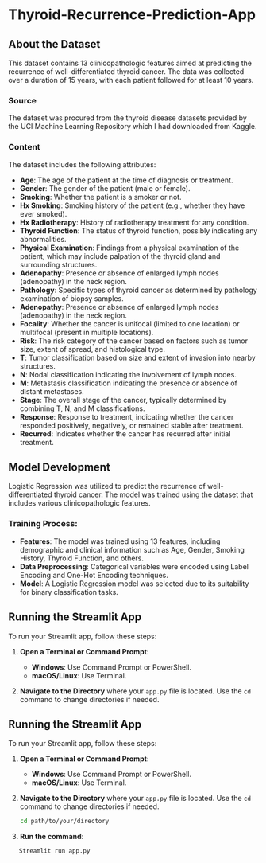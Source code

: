 # Thyroid-Recurrence-Prediction-App

## About the Dataset

This dataset contains 13 clinicopathologic features aimed at predicting the recurrence of well-differentiated thyroid cancer. The data was collected over a duration of 15 years, with each patient followed for at least 10 years.

### Source

The dataset was procured from the thyroid disease datasets provided by the UCI Machine Learning Repository which I had downloaded from Kaggle.

### Content

The dataset includes the following attributes:

- **Age**: The age of the patient at the time of diagnosis or treatment.
- **Gender**: The gender of the patient (male or female).
- **Smoking**:  Whether the patient is a smoker or not.
- **Hx Smoking**:  Smoking history of the patient (e.g., whether they have ever smoked).
- **Hx Radiotherapy**:  History of radiotherapy treatment for any condition.
- **Thyroid Function**:  The status of thyroid function, possibly indicating any abnormalities.
- **Physical Examination**:  Findings from a physical examination of the patient, which may include palpation of the thyroid gland and surrounding structures.
- **Adenopathy**:  Presence or absence of enlarged lymph nodes (adenopathy) in the neck region.
- **Pathology**:  Specific types of thyroid cancer as determined by pathology examination of biopsy samples.
- **Adenopathy**:  Presence or absence of enlarged lymph nodes (adenopathy) in the neck region.
- **Focality**:  Whether the cancer is unifocal (limited to one location) or multifocal (present in multiple locations).
- **Risk**:  The risk category of the cancer based on factors such as tumor size, extent of spread, and histological type.
- **T**:  Tumor classification based on size and extent of invasion into nearby structures.
- **N**:  Nodal classification indicating the involvement of lymph nodes.
- **M**:  Metastasis classification indicating the presence or absence of distant metastases.
- **Stage**: The overall stage of the cancer, typically determined by combining T, N, and M classifications.
- **Response**:  Response to treatment, indicating whether the cancer responded positively, negatively, or remained stable after treatment.
- **Recurred**:   Indicates whether the cancer has recurred after initial treatment.

## Model Development

Logistic Regression was utilized to predict the recurrence of well-differentiated thyroid cancer. The model was trained using the dataset that includes various clinicopathologic features.

### Training Process:

- **Features**: The model was trained using 13 features, including demographic and clinical information such as Age, Gender, Smoking History, Thyroid Function, and others.
- **Data Preprocessing**: Categorical variables were encoded using Label Encoding and One-Hot Encoding techniques.
- **Model**:  A Logistic Regression model was selected due to its suitability for binary classification tasks.

## Running the Streamlit App

To run your Streamlit app, follow these steps:

1. **Open a Terminal or Command Prompt**:
   - **Windows**: Use Command Prompt or PowerShell.
   - **macOS/Linux**: Use Terminal.

2. **Navigate to the Directory** where your `app.py` file is located. Use the `cd` command to change directories if needed.

## Running the Streamlit App

To run your Streamlit app, follow these steps:

1. **Open a Terminal or Command Prompt**:
   - **Windows**: Use Command Prompt or PowerShell.
   - **macOS/Linux**: Use Terminal.

2. **Navigate to the Directory** where your `app.py` file is located. Use the `cd` command to change directories if needed.

   ```bash
   cd path/to/your/directory

   
3. **Run the command**:

```bash
   Streamlit run app.py
 ```  
